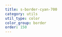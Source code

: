 ```yaml
---
title: s-border-cyan-700
category: utils
util_type: color
color_group: border
order: 150
---
```

<div class="s-border-cyan-700"></div>
